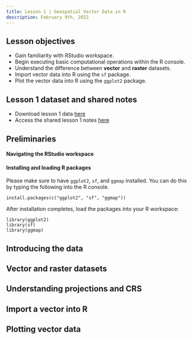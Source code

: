 ```yaml
---
title: Lesson 1 | Geospatial Vector Data in R
description: February 9th, 2022
---
```


## Lesson objectives

- Gain familiarity with RStudio workspace.
- Begin executing basic computational operations within the R console.
- Understand the difference between **vector** and **raster** datasets.
- Import vector data into R using the `sf` package.
- Plot the vector data into R using the `ggplot2` package.

## Lesson 1 dataset and shared notes

- Download lesson 1 data [here](https://bit.ly/3gr1Szk)
- Access the shared lesson 1 notes [here](https://bit.ly/3sp08fC)

## Preliminaries

#### Navigating the RStudio workspace

#### Installing and loading R packages

Please make sure to have `ggplot2`, `sf`, and `ggmap` installed. You can do this by typing the following into the R console.

```
install.packages(c("ggplot2", "sf", "ggmap"))
```

After installation completes, load the packages into your R workspace:

```
library(ggplot2)
library(sf)
library(ggmap)
```

## Introducing the data

## Vector and raster datasets

## Understanding projections and CRS

## Import a vector into R

## Plotting vector data
